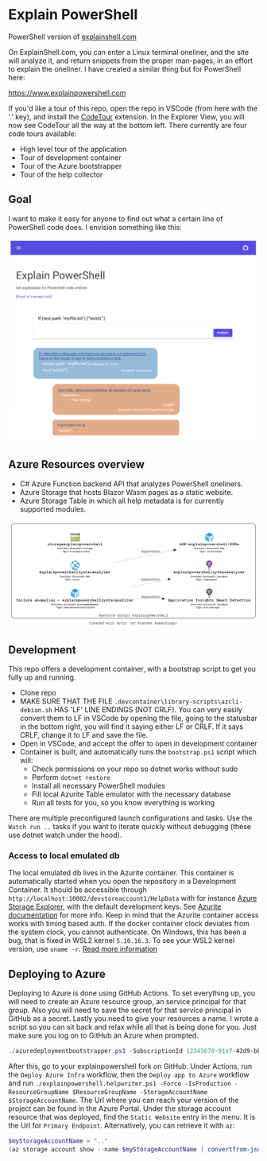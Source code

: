 # Explain PowerShell

PowerShell version of [explainshell.com](explainshell.com)

On ExplainShell.com, you can enter a Linux terminal oneliner, and the site will analyze it, and return snippets from the proper man-pages, in an effort to explain the oneliner. 
I have created a similar thing but for PowerShell here:

https://www.explainpowershell.com

If you'd like a tour of this repo, open the repo in VSCode (from here with the '.' key), and install the [CodeTour](vsls-contrib.codetour) extension. In the Explorer View, you will now see CodeTour all the way at the bottom left. There currently are four code tours available:
- High level tour of the application
- Tour of development container
- Tour of the Azure bootstrapper
- Tour of the help collector

## Goal

I want to make it easy for anyone to find out what a certain line of PowerShell code does.
I envision something like this:

![mock](./Mockup.png)

## Azure Resources overview

* C# Azure Function backend API that analyzes PowerShell oneliners.
* Azure Storage that hosts Blazor Wasm pages as a static website.
* Azure Storage Table in which all help metadata is for currently supported modules.

![azure resources](./AzViz.png)

## Development

This repo offers a development container, with a bootstrap script to get you fully up and running.
- Clone repo
- MAKE SURE THAT THE FILE `.devcontainer\library-scripts\azcli-debian.sh` HAS 'LF' LINE ENDINGS (NOT CRLF).
  You can very easily convert them to LF in VSCode by opening the file, going to the statusbar in the bottom right, you will find it saying either LF or CRLF. If it says CRLF, change it to LF and save the file.
- Open in VSCode, and accept the offer to open in development container
- Container is built, and automatically runs the `bootstrap.ps1` script which will:
    - Check permissions on your repo so dotnet works without sudo
    - Perform `dotnet restore`
    - Install all necessary PowerShell modules
    - Fill local Azurite Table emulator with the necessary database
    - Run all tests for you, so you know everything is working

There are multiple preconfigured launch configurations and tasks. Use the `Watch run ..` tasks if you want to iterate quickly without debugging (these use dotnet watch under the hood).

### Access to local emulated db

The local emulated db lives in the Azurite container. This container is automatically started when you open the repository in a Development Container. It should be accessible through `http://localhost:10002/devstoreaccount1/HelpData` with for instance [Azure Storage Explorer](https://azure.microsoft.com/en-us/features/storage-explorer/), with the default development keys. See [Azurite documentation](https://docs.microsoft.com/en-us/azure/storage/common/storage-use-azurite) for more info. 
Keep in mind that the Azurite container access works with timing based auth. If the docker container clock deviates from the system clock, you cannot authenticate. On Windows, this has been a bug, that is fixed in WSL2 kernel `5.10.16.3`. To see your WSL2 kernel version, use `uname -r`. [Read more information](https://devblogs.microsoft.com/commandline/servicing-the-windows-subsystem-for-linux-wsl-2-linux-kernel/#bug-fix-clock-sync)

## Deploying to Azure

Deploying to Azure is done using GitHub Actions. To set everything up, you will need to create an Azure resource group, an service principal for that group. Also you will need to save the secret for that service principal in GitHub as a secret. Lastly you need to give your resources a name. 
I wrote a script so you can sit back and relax while all that is being done for you. Just make sure you log on to GitHub an Azure when prompted.

```powershell
./azuredeploymentbootstrapper.ps1 -SubscriptionId 12345678-91e7-42d9-bb2d-09876543321 -ResourceGroupName MyExplainPowerShell -AzureLocation westeurope
```

After this, go to your explainpowershell fork on GitHub. Under Actions, run the `Deploy Azure Infra` workflow, then the `Deploy app to Azure` workflow and run `./explainpowershell.helpwriter.ps1 -Force -IsProduction -ResourceGroupName $ResourceGroupName -StorageAccountName $StorageAccountName`.
The Url where you can reach your version of the project can be found in the Azure Portal. Under the storage account resource that was deployed, find the `Static Website` entry in the menu. It is the Url for `Primary Endpoint`. 
Alternatively, you can retrieve it with `az`:

```powershell
$myStorageAccountName = ".."
(az storage account show --name $myStorageAccountName | convertfrom-json).primaryEndpoints.web
```
